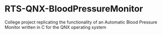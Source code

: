 # RTS-QNX-BloodPressureMonitor
College project replicating the functionality of an Automatic Blood Pressure Monitor written in C for the QNX operating system
